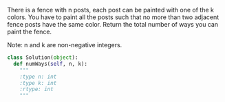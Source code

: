 
There is a fence with n posts, each post can be painted with one of the k colors.
You have to paint all the posts such that no more than two adjacent fence posts have the same color. 
Return the total number of ways you can paint the fence. 

Note:
n and k are non-negative integers. 


```python
class Solution(object):
  def numWays(self, n, k):
    """
    :type n: int
    :type k: int
    :rtype: int
    """
```

